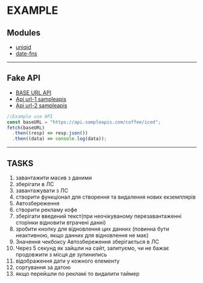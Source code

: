 # EXAMPLE

## Modules

- [uniqid](https://www.npmjs.com/package/uniqid)
- [date-fns](https://www.npmjs.com/package/date-fns)

---

## Fake API

- [BASE URL API ](https://sampleapis.com/)
- [Api url-1 sampleapis](https://api.sampleapis.com/coffee/hot)
- [Api url-2 sampleapis](https://api.sampleapis.com/coffee/iced)

```js
//Example use API
const baseURL = "https://api.sampleapis.com/coffee/iced";
fetch(baseURL)
  .then((resp) => resp.json())
  .then((data) => console.log(data));
```

---

## TASKS

1. завантажити масив з даними
1. зберігати в ЛС
1. завантажувати з ЛС
1. створити функціонал для створення та видалення нових екземплярів
1. Автозбереження
1. створити рекламу кофе
1. зберігати введений текст(при неочікуваному перезавантаженні сторінки відновити втрачені данні)
1. зробити кнопку для відновлення цих данних (повинна бути неактивною, якщо данних для відновлення не має)
1. Значення чекбоксу Автозбереження зберігається в ЛС
1. Через 5 секунд як зайшли на сайт, запитуємо, чи не бажає продовжити з місця де зупинились
1. відображення дати у кожного елементу
1. сортування за датою
1. якщо перейшли по рекламі то видалити таймер
